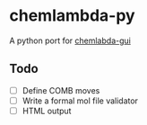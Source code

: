 # chemlambda-py
A python port for [chemlabda-gui](https://github.com/chorasimilarity/chemlambda-gui)

Todo
----
- [ ] Define COMB moves
- [ ] Write a formal mol file validator
- [ ] HTML output
